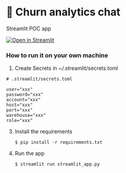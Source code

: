 # 🎈 Churn analytics chat

Streamlit POC app

[![Open in Streamlit](https://static.streamlit.io/badges/streamlit_badge_black_white.svg)](https://blank-app-template.streamlit.app/)

### How to run it on your own machine

1. Create Secrets in ~/.streamlit/secrets.toml
```
# .streamlit/secrets.toml

user="xxx"
password="xxx"
account="xxx"
host="xxx"
port="xxx"
warehouse="xxx"
role="xxx"
``` 
3. Install the requirements

   ```
   $ pip install -r requirements.txt
   ```

4. Run the app

   ```
   $ streamlit run streamlit_app.py
   ```
